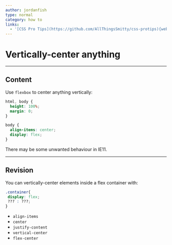 ```yaml
---
author: jordanfish
type: normal
category: how to
links:
  - '[CSS Pro Tips](https://github.com/AllThingsSmitty/css-protips){website}'
---
```


# Vertically-center anything


---

## Content

Use `flexbox` to center anything vertically:

```css
html, body {
  height: 100%;
  margin: 0;
}

body {
  align-items: center;
  display: flex;
}
```

There may be some unwanted behaviour in IE11.


---

## Revision

You can vertically-center elements inside a flex container with:

```css
.container{
 display: flex;
 ??? : ???;
}
```

* `align-items`
* `center`
* `justify-content`
* `vertical-center`
* `flex-center`
